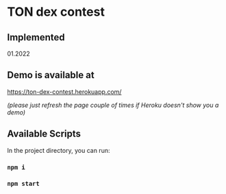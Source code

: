 # TON dex contest

## Implemented
01.2022

## Demo is available at
https://ton-dex-contest.herokuapp.com/

_(please just refresh the page couple of times if Heroku doesn't show you a demo)_

## Available Scripts

In the project directory, you can run:

### `npm i`
### `npm start`
